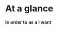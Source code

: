 # At a glance

[comment]: # "Begin with a short summary so intent can be understood at a glance."
[comment]: # "In order to: some objective or value to be achieved"
[comment]: # "as a: stakeholder"
[comment]: # "I want: some new feature"

**In order to** 
**as a**
**I want**

